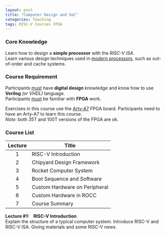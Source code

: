 ```yaml
---
layout: post
title: "Computer Design and SoC"
categories: Teaching
tags: RISC-V Courses FPGA
---
```


### Core Knowledge

Learn how to design a **simple processor** with the *RISC-V ISA*.
<br>
Learn various design techniques used in <ins>modern processors</ins>, such as out-of-order and cache systems.

### Course Requirement

Participants <ins>must</ins> have **digital design** knowledge and know how to use **Verilog** *(or VHDL)* language.
<br>
Participants <ins>must</ins> be familiar with **FPGA** work.

Exercises in this course use the <a href="https://digilent.com/reference/programmable-logic/arty-a7/start">Arty-A7</a> FPGA board. Participants need to have an Arty-A7 to learn this course.
<br>
*Note:* both 35T and 100T versions of the FPGA are ok.

### Course List

| Lecture | Title |
|:---:|---|
| 1 | RISC-V Introduction |
| 2 | Chipyard Design Framework |
| 3 | Rocket Computer System |
| 4 | Boot Sequence and Software |
| 5 | Custom Hardware on Peripheral |
| 6 | Custom Hardware in ROCC |
| 7 | Course Summary |

**Lecture #1:&nbsp;&nbsp;&nbsp;&nbsp;RISC-V Introduction**<br>
Explain the structure of a typical computer system. Introduce RISC-V and RISC-V ISA. Giving materials and some RISC-V news.
